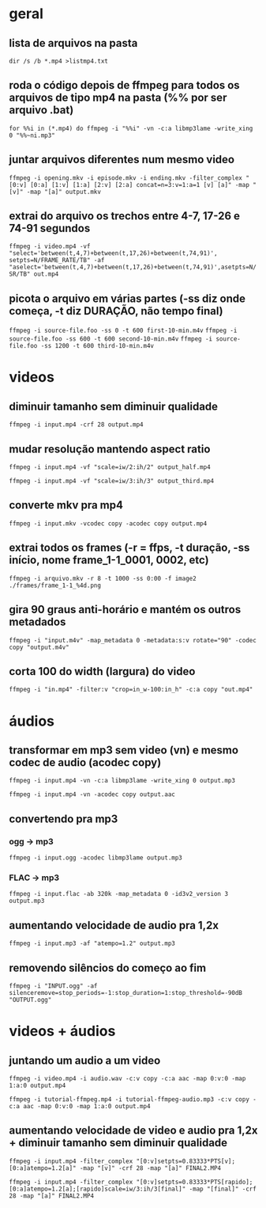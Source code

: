 # geral
## lista de arquivos na pasta
`dir /s /b *.mp4 >listmp4.txt`

## roda o código depois de ffmpeg para todos os arquivos de tipo mp4 na pasta (%% por ser arquivo .bat)
`for %%i in (*.mp4) do ffmpeg -i "%%i" -vn -c:a libmp3lame -write_xing 0 "%%~ni.mp3"`

## juntar arquivos diferentes num mesmo video
`ffmpeg -i opening.mkv -i episode.mkv -i ending.mkv -filter_complex "[0:v] [0:a] [1:v] [1:a] [2:v] [2:a] concat=n=3:v=1:a=1 [v] [a]" -map "[v]" -map "[a]" output.mkv`

## extrai do arquivo os trechos entre 4-7, 17-26 e 74-91 segundos
`ffmpeg -i video.mp4 -vf "select='between(t,4,7)+between(t,17,26)+between(t,74,91)', setpts=N/FRAME_RATE/TB" -af "aselect='between(t,4,7)+between(t,17,26)+between(t,74,91)',asetpts=N/SR/TB" out.mp4`

## picota o arquivo em várias partes (-ss diz onde começa, -t diz DURAÇÃO, não tempo final)
`ffmpeg -i source-file.foo -ss 0 -t 600 first-10-min.m4v`
`ffmpeg -i source-file.foo -ss 600 -t 600 second-10-min.m4v`
`ffmpeg -i source-file.foo -ss 1200 -t 600 third-10-min.m4v`

# videos
## diminuir tamanho sem diminuir qualidade
`ffmpeg -i input.mp4 -crf 28 output.mp4`

## mudar resolução mantendo aspect ratio
`ffmpeg -i input.mp4 -vf "scale=iw/2:ih/2" output_half.mp4`

`ffmpeg -i input.mp4 -vf "scale=iw/3:ih/3" output_third.mp4`

## converte mkv pra mp4
`ffmpeg -i input.mkv -vcodec copy -acodec copy output.mp4`

## extrai todos os frames (-r = ffps, -t duração, -ss início, nome frame_1-1_0001, 0002, etc)
`ffmpeg -i arquivo.mkv -r 8 -t 1000 -ss 0:00 -f image2 ./frames/frame_1-1_%4d.png`

## gira 90 graus anti-horário e mantém os outros metadados
`ffmpeg -i "input.m4v" -map_metadata 0 -metadata:s:v rotate="90" -codec copy "output.m4v"`

## corta 100 do width (largura) do video
`ffmpeg -i "in.mp4" -filter:v "crop=in_w-100:in_h" -c:a copy "out.mp4"`

# áudios
## transformar em mp3 sem video (vn) e mesmo codec de audio (acodec copy)
`ffmpeg -i input.mp4 -vn -c:a libmp3lame -write_xing 0 output.mp3`

`ffmpeg -i input.mp4 -vn -acodec copy output.aac`

## convertendo pra mp3
### ogg -> mp3
`ffmpeg -i input.ogg -acodec libmp3lame output.mp3`

### FLAC -> mp3
`ffmpeg -i input.flac -ab 320k -map_metadata 0 -id3v2_version 3 output.mp3`

## aumentando velocidade de audio pra 1,2x
`ffmpeg -i input.mp3 -af "atempo=1.2" output.mp3`

## removendo silêncios do começo ao fim
`ffmpeg -i "INPUT.ogg" -af silenceremove=stop_periods=-1:stop_duration=1:stop_threshold=-90dB "OUTPUT.ogg"`

# videos + áudios
## juntando um audio a um video
`ffmpeg -i video.mp4 -i audio.wav -c:v copy -c:a aac -map 0:v:0 -map 1:a:0 output.mp4`

`ffmpeg -i tutorial-ffmpeg.mp4 -i tutorial-ffmpeg-audio.mp3 -c:v copy -c:a aac -map 0:v:0 -map 1:a:0 output.mp4`

## aumentando velocidade de video e audio pra 1,2x + diminuir tamanho sem diminuir qualidade
`ffmpeg -i input.mp4 -filter_complex "[0:v]setpts=0.83333*PTS[v];[0:a]atempo=1.2[a]" -map "[v]" -crf 28 -map "[a]" FINAL2.MP4`

`ffmpeg -i input.mp4 -filter_complex "[0:v]setpts=0.83333*PTS[rapido];[0:a]atempo=1.2[a];[rapido]scale=iw/3:ih/3[final]" -map "[final]" -crf 28 -map "[a]" FINAL2.MP4`
